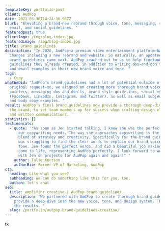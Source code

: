 ```yaml
---
templateKey: portfolio-post
client: AudPop
date: 2021-06-30T14:24:36.967Z
blurb: "Elevating a brand-new rebrand through voice, tone, messaging, style,
  email, and social guidelines. "
featuredpost: true
clientlogo: /img/blog-index.jpg
featuredimage: /img/blog-index.jpg
title: Brand guidelines
description: "In 2020, AudPop—a premium video entertainment platform—had many
  changes including a new rebrand and website. So naturally, an updated set of
  brand guidelines came next. AudPop reached out to us to help finetune the
  guidelines they already created, in addition to writing dos-and-don’ts social
  and email examples in their new brand voice and tone. "
tags:
  - Copy
whatWeDid: "AudPop’s brand guidelines had a lot of potential outside of the
  original request—so, we aligned on creating more thorough brand voice and tone
  pointers, messaging dos and don'ts, brand style guidelines, social examples
  (Facebook, LinkedIn, Instagram, and Twitter), as well as email subject line
  and body copy examples. "
result: AudPop’s final brand guidelines now provide a thorough deep-dive into
  the brand, to set team members up for success when crafting design elements
  and written communications.
statistics: []
testimonials:
  - quote: '"As soon as Jen started talking, I knew she was the perfect person for
      our copywriting needs. The way she approaches copywriting is the perfect
      blend of strategy and creativity. Specifically for the brand guidelines, I
      was struggling to find the clear words to explain our brand voice and
      tone. Jen found the perfect words, and did a beautiful job making them
      come to life, representing AudPop perfectly. I look forward to working
      with Jen on projects for AudPop again and again!" '
    author: Talie Knutson
    authorBio: Former VP of Marketing, AudPop
cta:
  heading: Like what you see?
  subheading: We can do something like this for you, too.
  button: let's chat
seo:
  title: amplifier creative | AudPop brand guidelines
  description: "We partnered with AudPop to create thorough brand guidelines that
    provide a deep-dive into the new voice, tone, and design system. These are
    the results. "
  slug: /portfolio/audpop-brand-guidelines-creation/
---
```

tk
